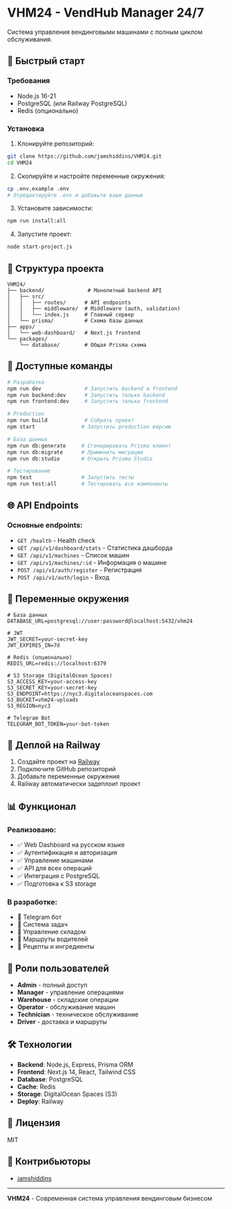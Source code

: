 # VHM24 - VendHub Manager 24/7

Система управления вендинговыми машинами с полным циклом обслуживания.

## 🚀 Быстрый старт

### Требования
- Node.js 16-21
- PostgreSQL (или Railway PostgreSQL)
- Redis (опционально)

### Установка

1. Клонируйте репозиторий:
```bash
git clone https://github.com/jamshiddins/VHM24.git
cd VHM24
```

2. Скопируйте и настройте переменные окружения:
```bash
cp .env.example .env
# Отредактируйте .env и добавьте ваши данные
```

3. Установите зависимости:
```bash
npm run install:all
```

4. Запустите проект:
```bash
node start-project.js
```

## 📁 Структура проекта

```
VHM24/
├── backend/              # Монолитный backend API
│   ├── src/
│   │   ├── routes/      # API endpoints
│   │   ├── middleware/  # Middleware (auth, validation)
│   │   └── index.js     # Главный сервер
│   └── prisma/          # Схема базы данных
├── apps/
│   └── web-dashboard/   # Next.js frontend
└── packages/
    └── database/        # Общая Prisma схема
```

## 🔧 Доступные команды

```bash
# Разработка
npm run dev              # Запустить backend и frontend
npm run backend:dev      # Запустить только backend
npm run frontend:dev     # Запустить только frontend

# Production
npm run build            # Собрать проект
npm start               # Запустить production версию

# База данных
npm run db:generate     # Сгенерировать Prisma клиент
npm run db:migrate      # Применить миграции
npm run db:studio       # Открыть Prisma Studio

# Тестирование
npm test                # Запустить тесты
npm run test:all        # Тестировать все компоненты
```

## 🌐 API Endpoints

### Основные endpoints:
- `GET /health` - Health check
- `GET /api/v1/dashboard/stats` - Статистика дашборда
- `GET /api/v1/machines` - Список машин
- `GET /api/v1/machines/:id` - Информация о машине
- `POST /api/v1/auth/register` - Регистрация
- `POST /api/v1/auth/login` - Вход

## 🔐 Переменные окружения

```env
# База данных
DATABASE_URL=postgresql://user:password@localhost:5432/vhm24

# JWT
JWT_SECRET=your-secret-key
JWT_EXPIRES_IN=7d

# Redis (опционально)
REDIS_URL=redis://localhost:6379

# S3 Storage (DigitalOcean Spaces)
S3_ACCESS_KEY=your-access-key
S3_SECRET_KEY=your-secret-key
S3_ENDPOINT=https://nyc3.digitaloceanspaces.com
S3_BUCKET=vhm24-uploads
S3_REGION=nyc3

# Telegram Bot
TELEGRAM_BOT_TOKEN=your-bot-token
```

## 🚀 Деплой на Railway

1. Создайте проект на [Railway](https://railway.app)
2. Подключите GitHub репозиторий
3. Добавьте переменные окружения
4. Railway автоматически задеплоит проект

## 📊 Функционал

### Реализовано:
- ✅ Web Dashboard на русском языке
- ✅ Аутентификация и авторизация
- ✅ Управление машинами
- ✅ API для всех операций
- ✅ Интеграция с PostgreSQL
- ✅ Подготовка к S3 storage

### В разработке:
- 🔄 Telegram бот
- 🔄 Система задач
- 🔄 Управление складом
- 🔄 Маршруты водителей
- 🔄 Рецепты и ингредиенты

## 👥 Роли пользователей

- **Admin** - полный доступ
- **Manager** - управление операциями
- **Warehouse** - складские операции
- **Operator** - обслуживание машин
- **Technician** - техническое обслуживание
- **Driver** - доставка и маршруты

## 🛠️ Технологии

- **Backend**: Node.js, Express, Prisma ORM
- **Frontend**: Next.js 14, React, Tailwind CSS
- **Database**: PostgreSQL
- **Cache**: Redis
- **Storage**: DigitalOcean Spaces (S3)
- **Deploy**: Railway

## 📝 Лицензия

MIT

## 🤝 Контрибьюторы

- [jamshiddins](https://github.com/jamshiddins)

---

**VHM24** - Современная система управления вендинговым бизнесом
